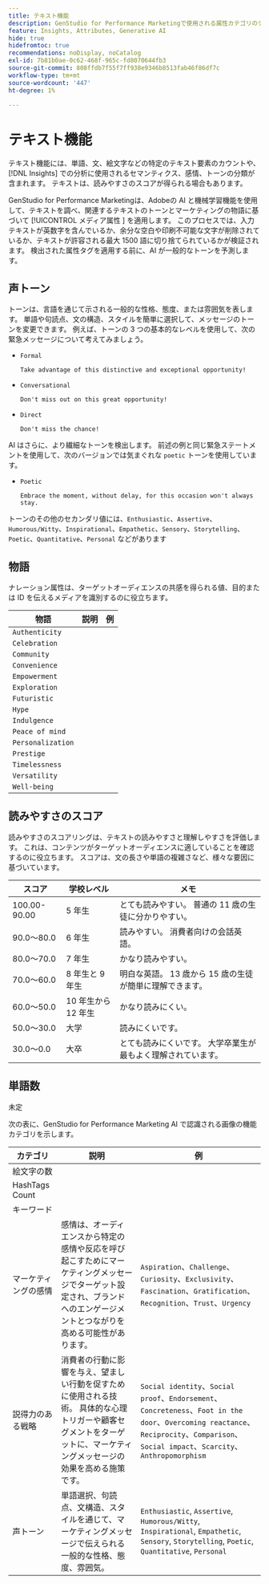 ```yaml
---
title: テキスト機能
description: GenStudio for Performance Marketingで使用される属性カテゴリのテキスト機能について説明します。
feature: Insights, Attributes, Generative AI
hide: true
hidefromtoc: true
recommendations: noDisplay, noCatalog
exl-id: 7b81b0ae-0c62-468f-965c-fd8070644fb3
source-git-commit: 808ffdb7f55f7ff938e9346b8513fab46f86df7c
workflow-type: tm+mt
source-wordcount: '447'
ht-degree: 1%

---
```


# テキスト機能

テキスト機能には、単語、文、絵文字などの特定のテキスト要素のカウントや、[!DNL Insights] での分析に使用されるセマンティクス、感情、トーンの分類が含まれます。 テキストは、読みやすさのスコアが得られる場合もあります。

GenStudio for Performance Marketingは、Adobeの AI と機械学習機能を使用して、テキストを調べ、関連するテキストのトーンとマーケティングの物語に基づいて [!UICONTROL  メディア属性 ] を適用します。 このプロセスでは、入力テキストが英数字を含んでいるか、余分な空白や印刷不可能な文字が削除されているか、テキストが許容される最大 1500 語に切り捨てられているかが検証されます。 検出された属性タグを適用する前に、AI が一般的なトーンを予測します。

## 声トーン

トーンは、言語を通じて示される一般的な性格、態度、または雰囲気を表します。 単語や句読点、文の構造、スタイルを簡単に選択して、メッセージのトーンを変更できます。 例えば、トーンの 3 つの基本的なレベルを使用して、次の緊急メッセージについて考えてみましょう。

- `Formal`

  ```
  Take advantage of this distinctive and exceptional opportunity!
  ```

- `Conversational`

  ```
  Don't miss out on this great opportunity!
  ```

- `Direct`

  ```
  Don't miss the chance!
  ```

AI はさらに、より繊細なトーンを検出します。 前述の例と同じ緊急ステートメントを使用して、次のバージョンでは気まぐれな `poetic` トーンを使用しています。

- `Poetic`

  ```
  Embrace the moment, without delay, for this occasion won't always stay.
  ```

トーンのその他のセカンダリ値には、`Enthusiastic`、`Assertive`、`Humorous/Witty`、`Inspirational`、`Empathetic`、`Sensory`、`Storytelling`、`Poetic`、`Quantitative`、`Personal` などがあります

## 物語

ナレーション属性は、ターゲットオーディエンスの共感を得られる値、目的または ID を伝えるメディアを識別するのに役立ちます。

| 物語 | 説明 | 例 |
| ----------------- | ----------- | ------- |
| `Authenticity` |             |         |
| `Celebration` |             |         |
| `Community` |             |         |
| `Convenience` |             |         |
| `Empowerment` |             |         |
| `Exploration` |             |         |
| `Futuristic` |             |         |
| `Hype` |             |         |
| `Indulgence` |             |         |
| `Peace of mind` |             |         |
| `Personalization` |             |         |
| `Prestige` |             |         |
| `Timelessness` |             |         |
| `Versatility` |             |         |
| `Well-being` |             |         |

## 読みやすさのスコア

読みやすさのスコアリングは、テキストの読みやすさと理解しやすさを評価します。 これは、コンテンツがターゲットオーディエンスに適していることを確認するのに役立ちます。 スコアは、文の長さや単語の複雑さなど、様々な要因に基づいています。

| スコア | 学校レベル | メモ |
| ----------- | ------------------ | ------------------------------------------------------------------------- |
| 100.00-90.00 | 5 年生 | とても読みやすい。 普通の 11 歳の生徒に分かりやすい。 |
| 90.0～80.0 | 6 年生 | 読みやすい。 消費者向けの会話英語。 |
| 80.0～70.0 | 7 年生 | かなり読みやすい。 |
| 70.0～60.0 | 8 年生と 9 年生 | 明白な英語。 13 歳から 15 歳の生徒が簡単に理解できます。 |
| 60.0～50.0 | 10 年生から 12 年生 | かなり読みにくい。 |
| 50.0～30.0 | 大学 | 読みにくいです。 |
| 30.0～0.0 | 大卒 | とても読みにくいです。 大学卒業生が最もよく理解されています。 |

## 単語数

未定

次の表に、GenStudio for Performance Marketing AI で認識される画像の機能カテゴリを示します。

| カテゴリ | 説明 | 例 |
| -------------------- | ------------- | --------------------- |
| 絵文字の数 |             |        |
| HashTags Count |             |        |
| キーワード |             |        |
| マーケティングの感情 | 感情は、オーディエンスから特定の感情や反応を呼び起こすためにマーケティングメッセージでターゲット設定され、ブランドへのエンゲージメントとつながりを高める可能性があります。 | `Aspiration`、`Challenge`、`Curiosity`、`Exclusivity`、`Fascination`、`Gratification`、`Recognition`、`Trust`、`Urgency` |
| 説得力のある戦略 | 消費者の行動に影響を与え、望ましい行動を促すために使用される技術。 具体的な心理トリガーや顧客セグメントをターゲットに、マーケティングメッセージの効果を高める施策です。 | `Social identity`、`Social proof`、`Endorsement`、`Concreteness`、`Foot in the door`、`Overcoming reactance`、`Reciprocity`、`Comparison`、`Social impact`、`Scarcity`、`Anthropomorphism` |
| 声トーン | 単語選択、句読点、文構造、スタイルを通じて、マーケティングメッセージで伝えられる一般的な性格、態度、雰囲気。 | `Enthusiastic`, `Assertive`, `Humorous/Witty`, `Inspirational`, `Empathetic`, `Sensory`, `Storytelling`, `Poetic`, `Quantitative`, `Personal` |
